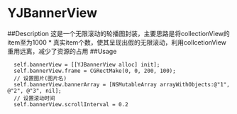 # YJBannerView
##Description
这是一个无限滚动的轮播图封装，主要思路是将collectionView的item至为1000 * 真实item个数，使其呈现出假的无限滚动，利用collcetionView重用远离，减少了资源的占用
##Usage
```
  self.bannerView = [[YJBannerView alloc] init];
  self.bannerView.frame = CGRectMake(0, 0, 200, 100);
  // 设置图片(图片名)
  self.bannerView.bannerArray = [NSMutableArray arrayWithObjects:@"1", @"2", @"3", nil];
  // 设置滚动时间
  self.bannerView.scrollInterval = 0.2
```
